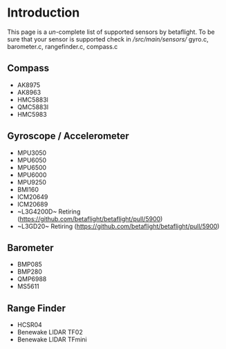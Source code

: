 # Introduction

This page is a _un_-complete list of supported sensors by betaflight. To be sure that your sensor is supported check in _/src/main/sensors/_ gyro.c, barometer.c, rangefinder.c, compass.c 

## Compass
* AK8975
* AK8963
* HMC5883l
* QMC5883l
* HMC5983

## Gyroscope / Accelerometer
* MPU3050
* MPU6050
* MPU6500
* MPU6000
* MPU9250
* BMI160
* ICM20649
* ICM20689
* ~L3G4200D~ Retiring (https://github.com/betaflight/betaflight/pull/5900)
* ~L3GD20~ Retiring (https://github.com/betaflight/betaflight/pull/5900)


## Barometer
* BMP085
* BMP280
* QMP6988
* MS5611


## Range Finder
* HCSR04
* Benewake LIDAR TF02
* Benewake LIDAR TFmini